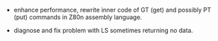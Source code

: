 - enhance performance, rewrite inner code of GT (get) and possibly PT
  (put) commands in Z80n assembly language.

- diagnose and fix problem with LS sometimes returning no data.
